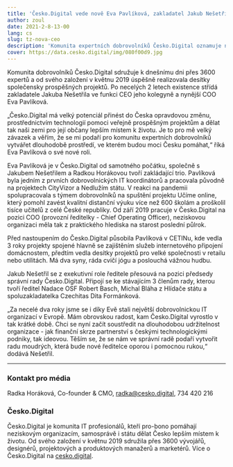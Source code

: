 ```yaml
---
title: 'Česko.Digital vede nově Eva Pavlíková, zakladatel Jakub Nešetřil se stal předsedou správní rady'
author: zoul
date: 2021-2-8-13-00
lang: cs
slug: tz-nova-ceo
description: 'Komunita expertních dobrovolníků Česko.Digital oznamuje novou výkonnou ředitelku organizace Evu Pavlíkovou. Původní zakladatel Jakub Nešetřil se stává předsedou správní rady, z níž chce vytvořit radu moudrých.'
cover: https://data.cesko.digital/img/080f00d9.jpg
---
```


Komunita dobrovolníků Česko.Digital sdružuje k dnešnímu dni přes 3600 expertů a od svého založení v květnu 2019 úspěšně realizovala desítky společensky prospěšných projektů. Po necelých 2 letech existence střídá zakladatele Jakuba Nešetřila ve funkci CEO jeho kolegyně a nynější COO Eva Pavlíková.

„Česko.Digital má velký potenciál přinést do Česka opravdovou změnu, prostřednictvím technologií pomoci veřejně prospěšným projektům a dělat tak naši zemi pro její občany lepším místem k životu. Je to pro mě velký závazek a věřím, že se mi podaří pro komunitu expertních dobrovolníků vytvářet dlouhodobě prostředí, ve kterém budou moci Česku pomáhat,“ říká Eva Pavlíková o své nové roli.

Eva Pavlíková je v Česko.Digital od samotného počátku, společně s Jakubem Nešetřilem a Radkou Horákovou tvoří zakládající trio. Pavlíková byla jedním z prvních dobrovolnických IT koordinátorů a pracovala původně na projektech CityVizor a Nedlužím státu. V reakci na pandemii spolupracovala s týmem dobrovolníků na spuštění projektu Učíme online, který pomohl zavést kvalitní distanční výuku více než 600 školám a proškolil tisíce učitelů z celé České republiky. Od září 2019 pracuje v Česko.Digital na pozici COO (provozní ředitelky - Chief Operating Officer), neziskovou organizaci měla tak z praktického hlediska na starost poslední půlrok.

Před nastoupením do Česko.Digital působila Pavlíková v CETINu, kde vedla 3 roky projekty spojené hlavně se zajištěním služeb internetového připojení domácnostem, předtím vedla desítky projektů pro velké společnosti v retailu nebo utilitách. Má dva syny, ráda cvičí jógu a poslouchá vážnou hudbu.

Jakub Nešetřil se z exekutivní role ředitele přesouvá na pozici předsedy správní rady Česko.Digital. Připojí se ke stávajícím 3 členům rady, kterou tvoří ředitel Nadace OSF Robert Basch, Michal Bláha z Hlídače státu a spoluzakladatelka Czechitas Dita Formánková.

„Za necelé dva roky jsme se i díky Evě stali největší dobrovolnickou IT organizací v Evropě. Mám obrovskou radost, kam Česko.Digital vyrostlo v tak krátké době. Chci se nyní začít soustředit na dlouhodobou udržitelnost organizace - jak finanční skrze partnerství s českými technologickými podniky, tak ideovou. Těším se, že se nám ve správní radě podaří vytvořit radu moudrých, která bude nové ředitelce oporou i pomocnou rukou,“ dodává Nešetřil.

---

### Kontakt pro média

Radka Horáková, Co-founder & CMO, radka@cesko.digital, 734 420 216

### Česko.Digital

Česko.Digital je komunita IT profesionálů, kteří pro-bono pomáhají neziskovým organizacím, samosprávě i státu dělat Česko lepším místem k životu. Od svého založení v květnu 2019 sdružila přes 3600 vývojářů, designérů, projektových a produktových manažerů a marketérů. Více o Česko.Digital na [cesko.digital](https://cesko.digital).
